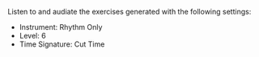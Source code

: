 Listen to and audiate the exercises generated with the following settings:

- Instrument: Rhythm Only
- Level: 6
- Time Signature: Cut Time